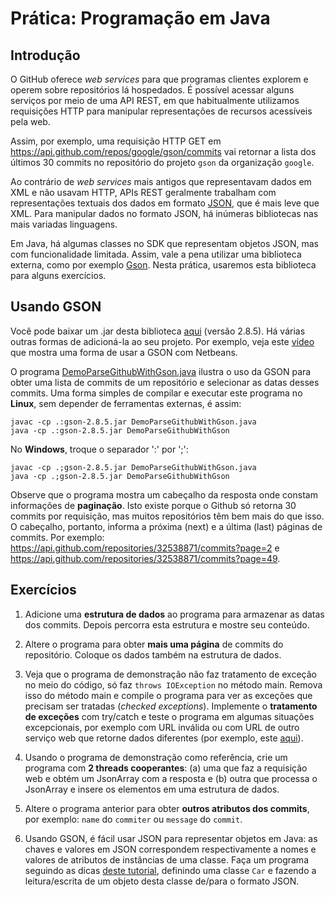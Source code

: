 # Prática: Programação em Java



## Introdução

O GitHub oferece *web services* para que programas clientes explorem e operem sobre repositórios lá hospedados. É possível acessar alguns serviços por meio de uma API REST, em que habitualmente utilizamos requisições HTTP para manipular representações de recursos acessíveis pela web.

Assim, por exemplo, uma requisição HTTP GET em https://api.github.com/repos/google/gson/commits vai retornar a lista dos últimos 30 commits no repositório do projeto `gson` da organização `google`.

Ao contrário de *web services* mais antigos que representavam dados em XML e não usavam HTTP, APIs REST geralmente trabalham com representações textuais dos dados em formato [JSON](https://www.json.org/), que é mais leve que XML. Para manipular dados no formato JSON, há inúmeras bibliotecas nas mais variadas linguagens. 

Em Java, há algumas classes no SDK que representam objetos JSON, mas com funcionalidade limitada. Assim, vale a pena utilizar uma biblioteca externa, como por exemplo [Gson](https://github.com/google/gson). Nesta prática, usaremos esta biblioteca para alguns exercícios.

## Usando GSON

Você pode baixar um .jar desta biblioteca [aqui](https://search.maven.org/remotecontent?filepath=com/google/code/gson/gson/2.8.5/gson-2.8.5.jar) (versão 2.8.5). Há várias outras formas de adicioná-la ao seu projeto. Por exemplo, veja este [vídeo](https://www.youtube.com/watch?v=sYDl720USow) que mostra uma forma de usar a GSON com Netbeans.

O programa [DemoParseGithubWithGson.java](DemoParseGithubWithGson.java) ilustra o uso da GSON para obter uma lista de commits de um repositório e selecionar as datas desses commits. Uma forma simples de compilar e executar este programa no **Linux**, sem depender de ferramentas externas, é assim:
```
javac -cp .:gson-2.8.5.jar DemoParseGithubWithGson.java
java -cp .:gson-2.8.5.jar DemoParseGithubWithGson
```
No **Windows**, troque o separador ':' por ';':
```
javac -cp .;gson-2.8.5.jar DemoParseGithubWithGson.java
java -cp .;gson-2.8.5.jar DemoParseGithubWithGson
```

Observe que o programa mostra um cabeçalho da resposta onde constam informações de **paginação**. Isto existe porque o Github só retorna 30 commits por requisição, mas muitos repositórios têm bem mais do que isso. O cabeçalho, portanto, informa a próxima (next) e a última (last) páginas de commits. Por exemplo: https://api.github.com/repositories/32538871/commits?page=2 e https://api.github.com/repositories/32538871/commits?page=49.

## Exercícios

1. Adicione uma **estrutura de dados** ao programa para armazenar as datas dos commits. Depois percorra esta estrutura e mostre seu conteúdo.

2. Altere o programa para obter **mais uma página** de commits do repositório. Coloque os dados também na estrutura de dados.

3. Veja que o programa de demonstração não faz tratamento de exceção no meio do código, só faz `throws IOException` no método main. Remova isso do método main e compile o programa para ver as exceções que precisam ser tratadas (*checked exceptions*). Implemente o **tratamento de exceções** com try/catch e teste o programa em algumas situações excepcionais, por exemplo com URL inválida ou com URL de outro serviço web que retorne dados diferentes (por exemplo, este [aqui](https://api.chucknorris.io/jokes/random)).

4. Usando o programa de demonstração como referência, crie um programa com **2 threads cooperantes**: (a) uma que faz a requisição web e obtém um JsonArray com a resposta e (b) outra que processa o JsonArray e insere os elementos em uma estrutura de dados. 

5. Altere o programa anterior para obter **outros atributos dos commits**, por exemplo: `name` do `commiter` ou `message` do `commit`.

6. Usando GSON, é fácil usar JSON para representar objetos em Java: as chaves e valores em JSON correspondem respectivamente a nomes e valores de atributos de instâncias de uma classe. Faça um programa seguindo as dicas [deste tutorial](http://tutorials.jenkov.com/java-json/gson.html#parsing-json-into-java-objects), definindo uma classe `Car` e fazendo a leitura/escrita de um objeto desta classe de/para o formato JSON.


